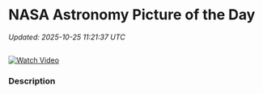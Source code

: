 # NASA Astronomy Picture of the Day

_Updated: 2025-10-25 11:21:37 UTC_

## 

[![Watch Video](https://img.youtube.com/vi//0.jpg)]()

### Description


